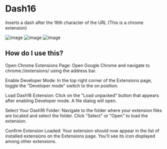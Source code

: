 # Dash16
Inserts a dash after the 16th character of the URL (This is a chrome extension)

![image](https://github.com/kil-l-Y/Dash16/assets/140209311/e4a3b26d-0d0c-4647-aa57-2b1df72794b8)
![image](https://github.com/kil-l-Y/Dash16/assets/140209311/8397573d-db61-426e-aa4b-49c29e9af6f9)
![image](https://github.com/kil-l-Y/Dash16/assets/140209311/2afd8bfc-716c-4d11-82cc-46c08d483d18)



## How do I use this?
Open Chrome Extensions Page: Open Google Chrome and navigate to chrome://extensions/ using the address bar.

Enable Developer Mode: In the top right corner of the Extensions page, toggle the "Developer mode" switch to the on position.

Load Dash16 Extension: Click on the "Load unpacked" button that appears after enabling Developer mode. A file dialog will open.

Select Your Dash16 Folder: Navigate to the folder where your extension files are located and select the folder. Click "Select" or "Open" to load the extension.

Confirm Extension Loaded: Your extension should now appear in the list of installed extensions on the Extensions page. You'll see its icon displayed among other extensions.

